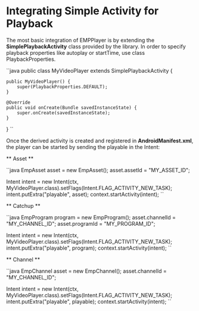 # Integrating Simple Activity for Playback

The most basic integration of EMPPlayer is by extending the **SimplePlaybackActivity** class provided by the library.
In order to specify playback properties like autoplay or startTime, use class PlaybackProperties.
 
``java
public class MyVideoPlayer extends SimplePlaybackActivity {

    public MyVideoPlayer() {
        super(PlaybackProperties.DEFAULT);
    }

    @Override
    public void onCreate(Bundle savedInstanceState) {
        super.onCreate(savedInstanceState);
    }
}
``

Once the derived activity is created and registered in **AndroidManifest.xml**, the player can be started by sending the playable in the Intent:

** Asset **

``java
EmpAsset asset = new EmpAsset();
asset.assetId = "MY_ASSET_ID";

Intent intent = new Intent(ctx, MyVideoPlayer.class).setFlags(Intent.FLAG_ACTIVITY_NEW_TASK);
intent.putExtra("playable", asset);
context.startActivity(intent);
``

** Catchup **

``java
EmpProgram program = new EmpProgram();
asset.channelId = "MY_CHANNEL_ID";
asset.programId = "MY_PROGRAM_ID";

Intent intent = new Intent(ctx, MyVideoPlayer.class).setFlags(Intent.FLAG_ACTIVITY_NEW_TASK);
intent.putExtra("playable", program);
context.startActivity(intent);
``

** Channel **

``java
EmpChannel asset = new EmpChannel();
asset.channelId = "MY_CHANNEL_ID";

Intent intent = new Intent(ctx, MyVideoPlayer.class).setFlags(Intent.FLAG_ACTIVITY_NEW_TASK);
intent.putExtra("playable", playable);
context.startActivity(intent);
``
